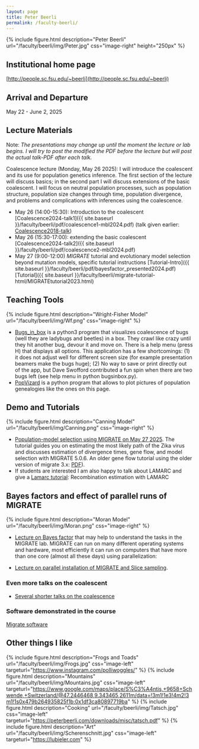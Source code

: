 ```yaml
---
layout: page
title: Peter Beerli
permalink: /faculty-beerli/
---
```

{% include figure.html description="Peter Beerli" url="/faculty/beerli/img/Peter.jpg" css="image-right" height="250px" %}

## Institutional home page

[http://people.sc.fsu.edu/~beerli](http://people.sc.fsu.edu/~beerli)

## Arrival and Departure

May 22 - June 2, 2025

## Lecture Materials

Note: *The presentations may change up until the moment the lecture or lab begins. I will try to post the modified the PDF before the lecture but will post the actual talk-PDF after each talk.*
<!-- , and Laura Kubatko will follow and talk about speciestrees/genetree estimation. -->

Coalescence lecture (Monday, May 26 2025): I will introduce the coalescent and its use for population genetics inference. The first section of the lecture will discuss basics;  in the second part I will discuss extensions of the basic coalescent. I will focus on neutral population processes, such as population structure, population size changes through time, population divergence, and problems and complications with inferences using the coalescence.

* May 26 (14:00-15:30): Introduction to the coalescent [Coalescence2024-talk1]({{ site.baseurl }}/faculty/beerli/pdf/coalescence1-mbl2024.pdf) (talk given earlier: [Coalescence2018-talk](https://peterbeerli.com/workshops/mbl/2018/talk1.pdf))
* May 26 (15:30-17:00): extending the basic coalescent [Coalescence2024-talk2]({{ site.baseurl }}/faculty/beerli/pdf/coalescence2-mbl2024.pdf)
* May 27 (9:00-12:00) *MIGRATE* tutorial and evolutionary model selection beyond mutation models, specific tutorial instructions [Tutorial-Intro]({{ site.baseurl }}/faculty/beerli/pdf/bayesfactor_presented2024.pdf) [Tutorial]({{ site.baseurl }}/faculty/beerli/migrate-tutorial-html/MIGRATEtutorial2023.html)

## Teaching Tools
{% include figure.html description="Wright-Fisher Model" url="/faculty/beerli/img/Wf.png" css="image-right" %}

* [Bugs_in_box](https://github.com/pbeerli/bugsinbox/archive/refs/heads/main.zip) is a python3 program that visualizes coalescence of bugs (well they are ladybugs and beetles) in a box. They crawl like crazy until they hit another bug, devour it and move on. There is a help menu (press H) that displays all options. This application has a few shortcomings: (1) it does not adjust well for different screen size (for example presentation beamers make the bugs huge); (2) No way to save or print directly out of the app, but Dave Swofford contributed a fun spin when there are two bugs left (see help menu in python bugsinbox.py).
* [PopVizard](https://github.com/pbeerli/popvizard/archive/refs/heads/main.zip) is a python program that allows to plot pictures of population genealogies like the ones on this page.

## Demo and Tutorials
{% include figure.html description="Canning Model" url="/faculty/beerli/img/Canning.png" css="image-right" %}

* [Population-model selection using MIGRATE on May 27 2025](http://peterbeerli.com/workshops/mbl/2024/tutorial). The tutorial guides you on estimating the most likely path of the Zika virus and discusses estimation of divergence times, gene flow, and model selection with MIGRATE 5.0.6. An older gene flow tutorial using the older version of migrate 3.x: [PDF](http://peterbeerli.com/workshops/mbl/2018/tutorial)).
* If students are interested I am also happy to talk about LAMARC and give a [Lamarc tutorial](https://molevol.mbl.edu/index.php/Lamarc_tutorial): Recombination estimation with LAMARC

## Bayes factors and effect of parallel runs of MIGRATE
{% include figure.html description="Moran Model" url="/faculty/beerli/img/Moran.png" css="image-right" %}

<!-- This year I will have less time to introduce Bayes factor analysis in MIGRATE (but you will hear about them in Paul Lewis lecture). I gave in 2011 this lecture:-->

* [Lecture on Bayes factor](http://people.sc.fsu.edu/~pbeerli/mbl2011_BF.pdf) that may help to understand the tasks in the MIGRATE lab.
MIGRATE can run on many different operating systems and hardware, most efficiently it can run on computers that have more than one core (almost all these days) using parallelization:

* [Lecture on parallel installation of MIGRATE and Slice sampling](http://people.sc.fsu.edu/~pbeerli/mbl2011_migrate_parallel.pdf).

### Even more talks on the coalescent

* [Several shorter talks on the coalescence](http://people.sc.fsu.edu/~pbeerli/Beerli_Lab/Talks.html)

### Software demonstrated in the course

[Migrate software](https://peterbeerli.com/migrate-html5)

## Other things I like

{% include figure.html description="Frogs and Toads"     url="/faculty/beerli/img/Frogs.jpg"          css="image-left"  targeturl="https://www.instagram.com/polliwoggles/" %}
{% include figure.html description="Mountains" url="/faculty/beerli/img/Mountains.jpg"      css="image-left"  targeturl="https://www.google.com/maps/place/S%C3%A4ntis,+9658+Schwende,+Switzerland/@47.2446468,9.343465,2611m/data=!3m1!1e3!4m2!3m1!1s0x479b264935825f1b:0x1df3ca80897719ba" %}
{% include figure.html description="Cooking"   url="/faculty/beerli/img/Tatsch.jpg"         css="image-left"  targeturl="https://peterbeerli.com/downloads/misc/tatsch.pdf" %}
{% include figure.html description="Art"       url="/faculty/beerli/img/Scherenschnitt.jpg" css="image-left"  targeturl="https://lubieler.com" %}
